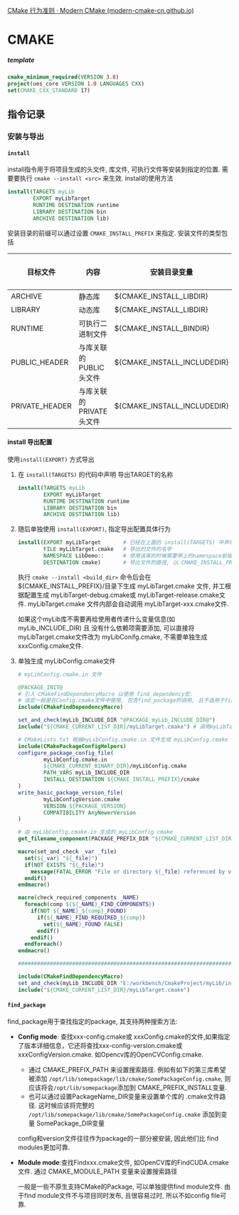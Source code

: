 [CMake 行为准则 · Modern CMake (modern-cmake-cn.github.io)](https://modern-cmake-cn.github.io/Modern-CMake-zh_CN/chapters/intro/dodonot.html)

# CMAKE

##### template

```cmake
cmake_minimum_required(VERSION 3.8)
project(ues_core VERSION 1.0 LANGUAGES CXX)
set(CMAKE_CXX_STANDARD 17)
```



## 指令记录

### 安装与导出

#### `install`

install指令用于将项目生成的头文件, 库文件, 可执行文件等安装到指定的位置. 需要要执行 `cmake --install <src>` 来生效.  install的使用方法

```cmake
install(TARGETS myLib
        EXPORT myLibTarget
        RUNTIME DESTINATION runtime
        LIBRARY DESTINATION bin
        ARCHIVE DESTINATION lib)
```

安装目录的前缀可以通过设置 `CMAKE_INSTALL_PREFIX` 来指定.  安装文件的类型包括

| 目标文件       | 内容                    | 安装目录变量                | 默认安装文件夹 |
| -------------- | ----------------------- | --------------------------- | -------------- |
| ARCHIVE        | 静态库                  | ${CMAKE_INSTALL_LIBDIR}     | lib            |
| LIBRARY        | 动态库                  | ${CMAKE_INSTALL_LIBDIR}     | lib            |
| RUNTIME        | 可执行二进制文件        | ${CMAKE_INSTALL_BINDIR}     | bin            |
| PUBLIC_HEADER  | 与库关联的PUBLIC头文件  | ${CMAKE_INSTALL_INCLUDEDIR} | include        |
| PRIVATE_HEADER | 与库关联的PRIVATE头文件 | ${CMAKE_INSTALL_INCLUDEDIR} | include        |



#### install 导出配置

使用`install(EXPORT)` 方式导出

1. 在 `install(TARGETS)` 的代码中声明 导出TARGET的名称

   ```cmake
   install(TARGETS myLib
           EXPORT myLibTarget
           RUNTIME DESTINATION runtime
           LIBRARY DESTINATION bin
           ARCHIVE DESTINATION lib)
   ```

2. 随后单独使用 `install(EXPORT)`,  指定导出配置具体行为

   ```cmake
   install(EXPORT myLibTarget		# 已经在上面的 install(TARGETS) 中声明过了
           FILE myLibTarget.cmake	# 导出的文件的名字
           NAMESPACE LibDemo::		# 使用该库的时候需要带上的namespace前缀, 可选. 一般与库的名字相同
           DESTINATION cmake)		# 导出文件的路径, 以 CMAKE_INSTALL_PREFIX 为基准路径
   ```

   执行 `cmake --install <build_dir>` 命令后会在 ${CMAKE_INSTALL_PREFIX}/目录下生成  myLibTarget.cmake 文件, 并工根据配置生成  myLibTarget-debug.cmake或 myLibTarget-release.cmake文件.     myLibTarget.cmake 文件内部会自动调用 myLibTarget-xxx.cmake文件.

   

   如果这个myLib库不需要再给使用者传递什么变量信息(如 myLib_INCLUDE_DIR) 且 没有什么依赖项需要添加, 可以直接将 myLibTarget.cmake文件改为 myLibConifg.cmake, 不需要单独生成xxxConfig.cmake文件.

   

3. 单独生成 myLibConfig.cmake文件

   ```cmake
   # myLibConfig.cmake.in 文件
   
   @PACKAGE_INIT@
   # 引入 CMakeFindDependencyMacro 以使用 find_dependency宏.
   # 该宏一般是在Config.cmake文件中使用, 包含find_package的调用, 且不适用于find Module模式
   include(CMakeFindDependencyMacro)
   
   set_and_check(myLib_INCLUDE_DIR "@PACKAGE_myLib_INCLUDE_DIR@")
   include("${CMAKE_CURRENT_LIST_DIR}/myLibTarget.cmake") # 调用myLibTarget.cmake
   ```

   

   ```cmake
   # CMakeLists.txt 根据myLibConfig.cmake.in 文件生成 myLibConfig.cmake
   include(CMakePackageConfigHelpers)
   configure_package_config_file(
           myLibConfig.cmake.in
           ${CMAKE_CURRENT_BINARY_DIR}/myLibConfig.cmake
           PATH_VARS myLib_INCLUDE_DIR
           INSTALL_DESTINATION ${CMAKE_INSTALL_PREFIX}/cmake
   )	
   write_basic_package_version_file(
           myLibConfigVersion.cmake
           VERSION ${PACKAGE_VERSION}
           COMPATIBILITY AnyNewerVersion
   )
   ```

   

   ```cmake
   # 由 myLibConfig.cmake.in 生成的 myLibConfig.cmake
   get_filename_component(PACKAGE_PREFIX_DIR "${CMAKE_CURRENT_LIST_DIR}/../" ABSOLUTE)
   
   macro(set_and_check _var _file)
     set(${_var} "${_file}")
     if(NOT EXISTS "${_file}")
       message(FATAL_ERROR "File or directory ${_file} referenced by variable ${_var} does not exist !")
     endif()
   endmacro()
   
   macro(check_required_components _NAME)
     foreach(comp ${${_NAME}_FIND_COMPONENTS})
       if(NOT ${_NAME}_${comp}_FOUND)
         if(${_NAME}_FIND_REQUIRED_${comp})
           set(${_NAME}_FOUND FALSE)
         endif()
       endif()
     endforeach()
   endmacro()
   
   ####################################################################################
   
   include(CMakeFindDependencyMacro)
   set_and_check(myLib_INCLUDE_DIR "E:/workbench/CmakeProject/myLib/include/")
   include("${CMAKE_CURRENT_LIST_DIR}/myLibTarget.cmake")
   ```

   

#### `find_package `

find_package用于查找指定的package, 其支持两种搜索方法:

- **Config mode**: 查找xxx-config.cmake或 xxxConfig.cmake的文件,如果指定了版本详细信息，它还将查找xxx-config-version.cmake或xxxConfigVersion.cmake. 如Opencv库的OpenCVConfig.cmake.

  - 通过 CMAKE_PREFIX_PATH 来设置搜索路径.  例如有如下的第三库希望被添加 `/opt/lib/somepackage/lib/cmake/SomePackageConfig.cmake`,  则应该将会`/opt/lib/somepackage`添加到 CMAKE_PREFIX_INSTALL变量.
  - 也可以通过设置PackageName_DIR变量来设置单个库的 .cmake文件路径. 这时候应该将完整的 `/opt/lib/somepackage/lib/cmake/SomePackageConfig.cmake` 添加到变量 SomePackage_DIR变量

  config和version文件往往作为package的一部分被安装, 因此他们比 find modules更加可靠. 

  > 

- **Module mode**:查找Findxxx.cmake文件, 如OpenCV库的FindCUDA.cmake文件. 通过 CMAKE_MODULE_PATH 变量来设置搜索路径

  一般是一些不原生支持CMake的Package, 可以单独提供find module文件. 由于find module文件不与项目同时发布, 且很容易过时, 所以不如config file可靠.

